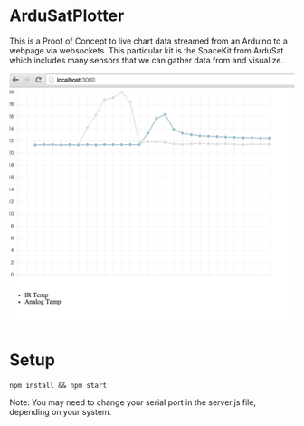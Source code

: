 ArduSatPlotter
=============

This is a Proof of Concept to live chart data streamed from an Arduino to a webpage via websockets.  This particular kit is the SpaceKit from ArduSat which includes many sensors that we can gather data from and visualize.

![SpaceKit POC Chart](/client/images/SpaceKitCharting.png?raw=true)

Setup
=====

    npm install && npm start

Note: You may need to change your serial port in the server.js file, depending on your system.
